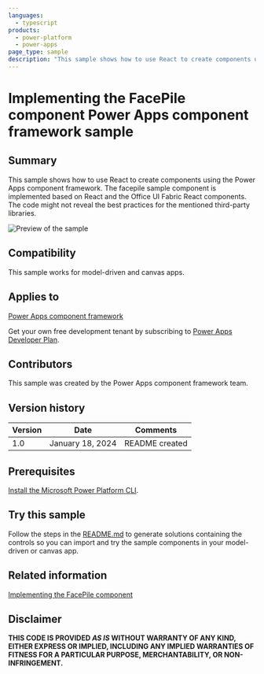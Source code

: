 ```yaml
---
languages:
  - typescript
products:
  - power-platform
  - power-apps
page_type: sample
description: "This sample shows how to use React to create components using the Micrsoft Power Apps component framework."
---
```


# Implementing the FacePile component Power Apps component framework sample

## Summary

This sample shows how to use React to create components using the Power Apps component framework. The facepile sample component is implemented based on React and the Office UI Fabric React components. The code might not reveal the best practices for the mentioned third-party libraries.

![Preview of the sample](https://learn.microsoft.com/power-apps/developer/component-framework/media/react-facepile.png)

## Compatibility

This sample works for model-driven and canvas apps.

## Applies to

[Power Apps component framework](https://learn.microsoft.com/power-apps/developer/component-framework/overview)

Get your own free development tenant by subscribing to [Power Apps Developer Plan](https://learn.microsoft.com/power-platform/developer/plan).

## Contributors

This sample was created by the Power Apps component framework team.

## Version history

| Version | Date             | Comments       |
| ------- | ---------------- | -------------- |
| 1.0     | January 18, 2024 | README created |

## Prerequisites

[Install the Microsoft Power Platform CLI](https://learn.microsoft.com/power-platform/developer/cli/introduction).

## Try this sample

Follow the steps in the [README.md](../README.md) to generate solutions containing the controls so you can import and try the sample components in your model-driven or canvas app.

## Related information

[Implementing the FacePile component](https://learn.microsoft.com/power-apps/developer/component-framework/sample-controls/react-facepile-control)

## Disclaimer

**THIS CODE IS PROVIDED _AS IS_ WITHOUT WARRANTY OF ANY KIND, EITHER EXPRESS OR IMPLIED, INCLUDING ANY IMPLIED WARRANTIES OF FITNESS FOR A PARTICULAR PURPOSE, MERCHANTABILITY, OR NON-INFRINGEMENT.**
